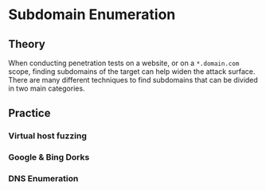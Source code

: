 # Subdomain Enumeration

## Theory

When conducting penetration tests on a website, or on a `*.domain.com` scope, finding subdomains of the target can help widen the attack surface. There are many different techniques to find subdomains that can be divided in two main categories.

## Practice

### 

### Virtual host fuzzing

### Google & Bing Dorks

### DNS Enumeration
